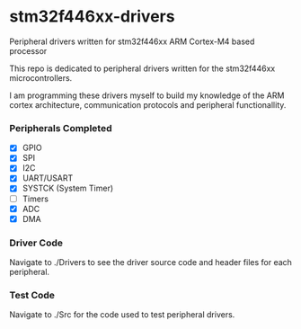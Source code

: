 # stm32f446xx-drivers
Peripheral drivers written for stm32f446xx ARM Cortex-M4 based processor

This repo is dedicated to peripheral drivers written for the stm32f446xx microcontrollers. 

I am programming these drivers myself to build my knowledge of the ARM cortex architecture, communication protocols and peripheral functionallity.

### Peripherals Completed
- [x] GPIO
- [x] SPI
- [x] I2C
- [x] UART/USART
- [x] SYSTCK (System Timer)
- [ ] Timers
- [x] ADC
- [x] DMA

### Driver Code
Navigate to ./Drivers to see the driver source code and header files for each peripheral.

### Test Code
Navigate to ./Src for the code used to test peripheral drivers.
